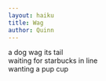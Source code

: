 ```yaml
---
layout: haiku
title: Wag 
author: Quinn
---
```


a dog wag its tail <br>
waiting for starbucks in line<br>
wanting a pup cup<br>
